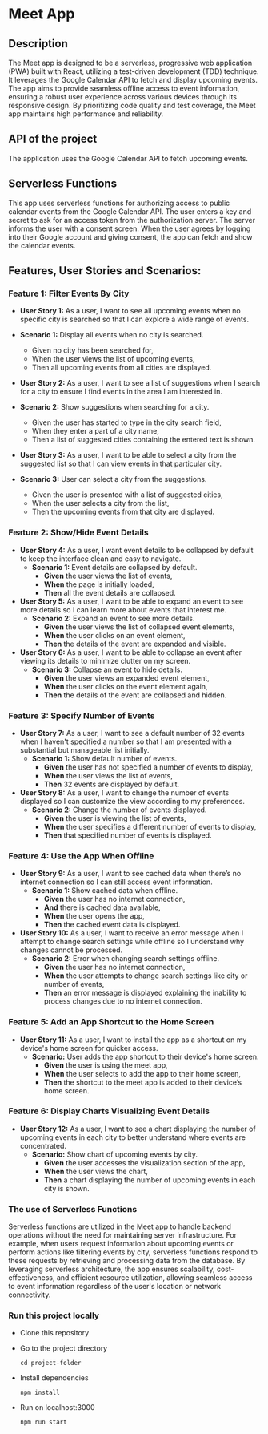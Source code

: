 # Meet App

## Description

The Meet app is designed to be a serverless, progressive web application (PWA) built with React, utilizing a test-driven development (TDD) technique. It leverages the Google Calendar API to fetch and display upcoming events. The app aims to provide seamless offline access to event information, ensuring a robust user experience across various devices through its responsive design. By prioritizing code quality and test coverage, the Meet app maintains high performance and reliability.

## API of the project

The application uses the Google Calendar API to fetch upcoming events.

## Serverless Functions

This app uses serverless functions for authorizing access to public calendar events from the Google Calendar API. The user enters a key and secret to ask for an access token from the authorization server. The server informs the user with a consent screen. When the user agrees by logging into their Google account and giving consent, the app can fetch and show the calendar events.

## Features, User Stories and Scenarios:

### Feature 1: Filter Events By City

- **User Story 1:** As a user, I want to see all upcoming events when no specific city is searched so that I can explore a wide range of events.
- **Scenario 1:** Display all events when no city is searched.

  - Given no city has been searched for,
  - When the user views the list of upcoming events,
  - Then all upcoming events from all cities are displayed.

- **User Story 2:** As a user, I want to see a list of suggestions when I search for a city to ensure I find events in the area I am interested in.
- **Scenario 2:** Show suggestions when searching for a city.

  - Given the user has started to type in the city search field,
  - When they enter a part of a city name,
  - Then a list of suggested cities containing the entered text is shown.

- **User Story 3:** As a user, I want to be able to select a city from the suggested list so that I can view events in that particular city.
- **Scenario 3:** User can select a city from the suggestions.
  - Given the user is presented with a list of suggested cities,
  - When the user selects a city from the list,
  - Then the upcoming events from that city are displayed.

### Feature 2: Show/Hide Event Details

- **User Story 4:** As a user, I want event details to be collapsed by default to keep the interface clean and easy to navigate.
  - **Scenario 1:** Event details are collapsed by default.
    - **Given** the user views the list of events,
    - **When** the page is initially loaded,
    - **Then** all the event details are collapsed.
- **User Story 5:** As a user, I want to be able to expand an event to see more details so I can learn more about events that interest me.
  - **Scenario 2:** Expand an event to see more details.
    - **Given** the user views the list of collapsed event elements,
    - **When** the user clicks on an event element,
    - **Then** the details of the event are expanded and visible.
- **User Story 6:** As a user, I want to be able to collapse an event after viewing its details to minimize clutter on my screen.
  - **Scenario 3:** Collapse an event to hide details.
    - **Given** the user views an expanded event element,
    - **When** the user clicks on the event element again,
    - **Then** the details of the event are collapsed and hidden.

### Feature 3: Specify Number of Events

- **User Story 7:** As a user, I want to see a default number of 32 events when I haven't specified a number so that I am presented with a substantial but manageable list initially.
  - **Scenario 1:** Show default number of events.
    - **Given** the user has not specified a number of events to display,
    - **When** the user views the list of events,
    - **Then** 32 events are displayed by default.
- **User Story 8:** As a user, I want to change the number of events displayed so I can customize the view according to my preferences.
  - **Scenario 2:** Change the number of events displayed.
    - **Given** the user is viewing the list of events,
    - **When** the user specifies a different number of events to display,
    - **Then** that specified number of events is displayed.

### Feature 4: Use the App When Offline

- **User Story 9:** As a user, I want to see cached data when there’s no internet connection so I can still access event information.
  - **Scenario 1:** Show cached data when offline.
    - **Given** the user has no internet connection,
    - **And** there is cached data available,
    - **When** the user opens the app,
    - **Then** the cached event data is displayed.
- **User Story 10:** As a user, I want to receive an error message when I attempt to change search settings while offline so I understand why changes cannot be processed.
  - **Scenario 2:** Error when changing search settings offline.
    - **Given** the user has no internet connection,
    - **When** the user attempts to change search settings like city or number of events,
    - **Then** an error message is displayed explaining the inability to process changes due to no internet connection.

### Feature 5: Add an App Shortcut to the Home Screen

- **User Story 11:** As a user, I want to install the app as a shortcut on my device's home screen for quicker access.
  - **Scenario:** User adds the app shortcut to their device's home screen.
    - **Given** the user is using the meet app,
    - **When** the user selects to add the app to their home screen,
    - **Then** the shortcut to the meet app is added to their device’s home screen.

### Feature 6: Display Charts Visualizing Event Details

- **User Story 12:** As a user, I want to see a chart displaying the number of upcoming events in each city to better understand where events are concentrated.
  - **Scenario:** Show chart of upcoming events by city.
    - **Given** the user accesses the visualization section of the app,
    - **When** the user views the chart,
    - **Then** a chart displaying the number of upcoming events in each city is shown.

### The use of Serverless Functions

Serverless functions are utilized in the Meet app to handle backend operations without the need for maintaining server infrastructure. For example, when users request information about upcoming events or perform actions like filtering events by city, serverless functions respond to these requests by retrieving and processing data from the database. By leveraging serverless architecture, the app ensures scalability, cost-effectiveness, and efficient resource utilization, allowing seamless access to event information regardless of the user's location or network connectivity.

### Run this project locally

- Clone this repository

- Go to the project directory

      cd project-folder

- Install dependencies

      npm install

- Run on localhost:3000

      npm run start
